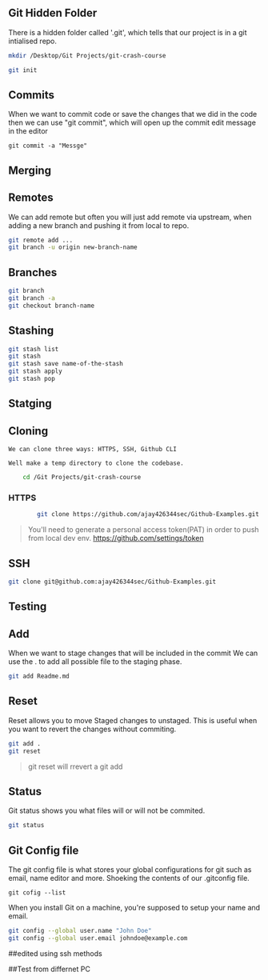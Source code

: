 ## Git Hidden Folder

There is a hidden folder called '.git', which tells that our project is in a git intialised repo.

```sh
mkdir /Desktop/Git Projects/git-crash-course

git init
```

## Commits

When we want to commit code or save the changes that we did in the code then we can use "git commit", which will open up the commit edit message in the editor 

```
git commit -a "Messge"
```
## Merging

## Remotes

We can add remote but often you will just add remote via upstream, when adding a new branch and pushing it from local to repo.
```sh
git remote add ...
git branch -u origin new-branch-name
```
## Branches

```sh
git branch
git branch -a
git checkout branch-name
```
## Stashing

```sh
git stash list
git stash
git stash save name-of-the-stash
git stash apply
git stash pop
```

## Statging

## Cloning
    We can clone three ways: HTTPS, SSH, Github CLI

    Well make a temp directory to clone the codebase. 

```sh
    cd /Git Projects/git-crash-course
```
### HTTPS
```sh
        git clone https://github.com/ajay426344sec/Github-Examples.git
```
> You'll need to generate a personal access token(PAT) in order to push from local dev env.
>https://github.com/settings/token

## SSH

```sh
git clone git@github.com:ajay426344sec/Github-Examples.git
```
## Testing

## Add

When we want to stage changes that will be included in the commit
We can use the . to add all possible file to the staging phase.
```sh
git add Readme.md
```
## Reset

Reset allows you to move Staged changes to unstaged.
This is useful when you want to revert the changes without commiting.
```sh
git add .
git reset
```
>git reset will rrevert a git add

## Status

Git status shows you what files will or will not be commited.

```sh
git status
```

## Git Config file

The git config file is what stores your global configurations for git such as email, name editor and more.
Shoeking the contents of our .gitconfig file.
```
git cofig --list
```

 When you install Git on a machine, you're supposed to setup your name and email.

```sh
git config --global user.name "John Doe"
git config --global user.email johndoe@example.com
```

##edited using ssh methods

##Test from differnet PC